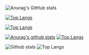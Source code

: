 ![Anurag's GitHub stats](https://github-readme-stats.vercel.app/api/?username=beanflame&show_icons=true&title_color=fff&icon_color=79ff97&text_color=9f9f9f&bg_color=151515)

[![Top Langs](https://github-readme-stats.vercel.app/api/top-langs/?username=anuraghazra&layout=compact)](https://github.com/anuraghazra/github-readme-stats)



[![Top Langs](https://github-readme-stats.vercel.app/api/top-langs/?username=beanflame)](https://github.com/anuraghazra/github-readme-stats)


[![Anurag's github stats](https://github-readme-stats.vercel.app/api?username=beanflame&show_icons=true&theme=prussian)](https://github.com/anuraghazra/github-readme-stats)
[![Top Langs](https://github-readme-stats.vercel.app/api/top-langs/?username=beanflame&layout=compact&theme=prussian)](https://github.com/anuraghazra/github-readme-stats)

![Github stats](https://github-readme-stats.vercel.app/api?username=beanflame&show_icons=true&hide_border=true&include_all_commits=true) 
![Top Langs](https://github-readme-stats.vercel.app/api/top-langs/?username=beanflame&layout=compact&hide_border=true&hide=html,css)



